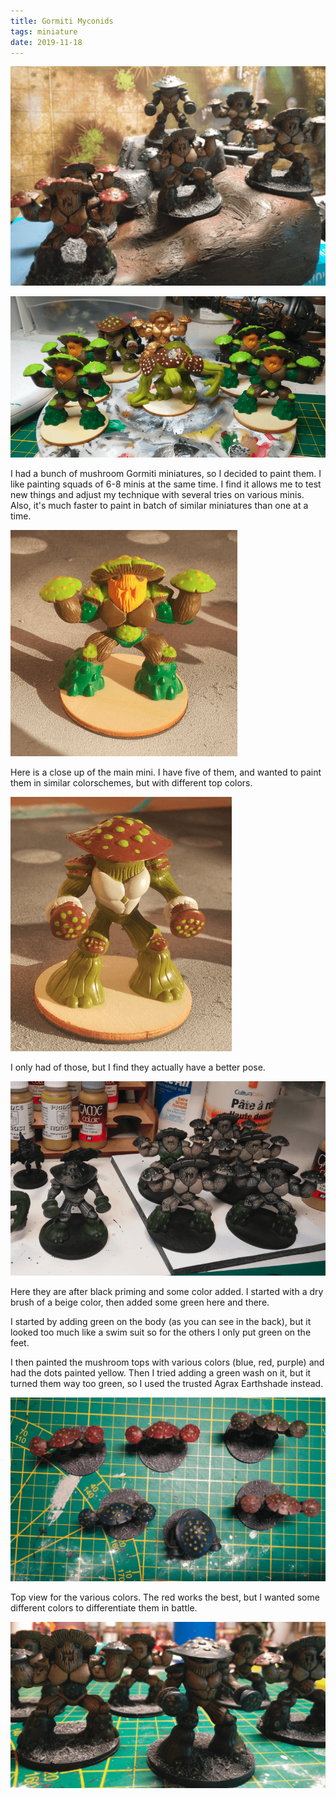 ```yaml
---
title: Gormiti Myconids
tags: miniature
date: 2019-11-18
---
```


![image-20200722152224627](image-20200722152224627.png)

![image-20200722113030410](image-20200722113030410.png)

I had a bunch of mushroom Gormiti miniatures, so I decided to paint them. I like painting squads of 6-8 minis at the same time. I find it allows me to test new things and adjust my technique with several tries on various minis. Also, it's much faster to paint in batch of similar miniatures than one at a time.

![image-20200722114439105](image-20200722114439105.png)

Here is a close up of the main mini. I have five of them, and wanted to paint them in similar colorschemes, but with different top colors.

![image-20200722114846191](image-20200722114846191.png)

I only had of those, but I find they actually have a better pose.

![image-20200722145327908](image-20200722145327908.png)

Here they are after black priming and some color added. I started with a dry brush of a beige color, then added some green here and there. 

I started by adding green on the body (as you can see in the back), but it looked too much like a swim suit so for the others I only put green on the feet.

I then painted the mushroom tops with various colors (blue, red, purple) and had the dots painted yellow. Then I tried adding a green wash on it, but it turned them way too green, so I used the trusted Agrax Earthshade instead.

![image-20200722152348234](image-20200722152348234.png)

Top view for the various colors. The red works the best, but I wanted some different colors to differentiate them in battle.

![image-20200722152445002](image-20200722152445002.png)